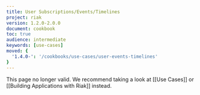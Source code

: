 ```yaml
---
title: User Subscriptions/Events/Timelines
project: riak
version: 1.2.0-2.0.0
document: cookbook
toc: true
audience: intermediate
keywords: [use-cases]
moved: {
  '1.4.0-': '/cookbooks/use-cases/user-events-timelines'
}
---
```


This page no longer valid. We recommend taking a look at [[Use Cases]]
or [[Building Applications with Riak]] instead.
